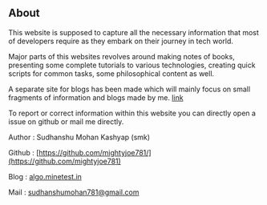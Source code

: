 ## About

This website is supposed to capture all the necessary information that most of developers require as they embark on their journey in tech world.

Major parts of this websites revolves around making notes of books, presenting some  complete tutorials to various technologies, creating quick scripts for common tasks, some philosophical content as well.

A separate site for blogs has been made which will mainly focus on small fragments  of information and blogs made by me. [link](https://algo.minetes.in/)

To report or correct information within this website you can directly open a issue on github or mail me directly.



Author : Sudhanshu Mohan Kashyap (smk)

Github : [https://github.com/mightyjoe781/](https://github.com/mightyjoe781)

Blog : [algo.minetest.in](https://algo.minetest.in/)

Mail : sudhanshumohan781@gmail.com
